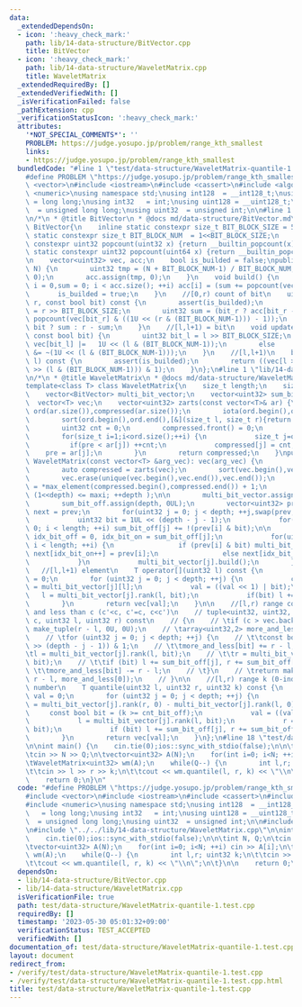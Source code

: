 ```yaml
---
data:
  _extendedDependsOn:
  - icon: ':heavy_check_mark:'
    path: lib/14-data-structure/BitVector.cpp
    title: BitVector
  - icon: ':heavy_check_mark:'
    path: lib/14-data-structure/WaveletMatrix.cpp
    title: WaveletMatrix
  _extendedRequiredBy: []
  _extendedVerifiedWith: []
  _isVerificationFailed: false
  _pathExtension: cpp
  _verificationStatusIcon: ':heavy_check_mark:'
  attributes:
    '*NOT_SPECIAL_COMMENTS*': ''
    PROBLEM: https://judge.yosupo.jp/problem/range_kth_smallest
    links:
    - https://judge.yosupo.jp/problem/range_kth_smallest
  bundledCode: "#line 1 \"test/data-structure/WaveletMatrix-quantile-1.test.cpp\"\n\
    #define PROBLEM \"https://judge.yosupo.jp/problem/range_kth_smallest\"\n\n#include\
    \ <vector>\n#include <iostream>\n#include <cassert>\n#include <algorithm>\n#include\
    \ <numeric>\nusing namespace std;\nusing int128  = __int128_t;\nusing int64  \
    \ = long long;\nusing int32   = int;\nusing uint128 = __uint128_t;\nusing uint64\
    \  = unsigned long long;\nusing uint32  = unsigned int;\n\n#line 1 \"lib/14-data-structure/BitVector.cpp\"\
    \n/*\n * @title BitVector\n * @docs md/data-structure/BitVector.md\n */\nclass\
    \ BitVector{\n    inline static constexpr size_t BIT_BLOCK_SIZE = 5;\n    inline\
    \ static constexpr size_t BIT_BLOCK_NUM  = 1<<BIT_BLOCK_SIZE;\n    inline static\
    \ constexpr uint32 popcount(uint32 x) {return __builtin_popcount(x);}\n    inline\
    \ static constexpr uint32 popcount(uint64 x) {return __builtin_popcountll(x);}\n\
    \n    vector<uint32> vec, acc;\n    bool is_builded = false;\npublic:\n    BitVector(uint32\
    \ N) {\n        uint32 tmp = (N + BIT_BLOCK_NUM-1) / BIT_BLOCK_NUM;\n        vec.assign(tmp,\
    \ 0);\n        acc.assign(tmp, 0);\n    }\n    void build() {\n        for (size_t\
    \ i = 0,sum = 0; i < acc.size(); ++i) acc[i] = (sum += popcount(vec[i]) );\n \
    \       is_builded = true;\n    }\n    //[0,r) count of bit\n    uint32 rank(uint32\
    \ r, const bool bit) const {\n        assert(is_builded);\n        uint32 bit_r\
    \ = r >> BIT_BLOCK_SIZE;\n        uint32 sum = (bit_r ? acc[bit_r - 1] : 0) +\
    \ popcount(vec[bit_r] & ((1U << (r & (BIT_BLOCK_NUM-1))) - 1));\n        return\
    \ bit ? sum : r - sum;\n    }\n    //[l,l+1) = bit\n    void update(uint32 l,\
    \ const bool bit) {\n        uint32 bit_l = l >> BIT_BLOCK_SIZE;\n        if (bit)\
    \ vec[bit_l] |=   1U << (l & (BIT_BLOCK_NUM-1));\n        else     vec[bit_l]\
    \ &= ~(1U << (l & (BIT_BLOCK_NUM-1)));\n    }\n    //[l,l+1)\n    bool operator[](uint32\
    \ l) const {\n        assert(is_builded);\n        return ((vec[l >> BIT_BLOCK_SIZE]\
    \ >> (l & (BIT_BLOCK_NUM-1))) & 1);\n    }\n};\n#line 1 \"lib/14-data-structure/WaveletMatrix.cpp\"\
    \n/*\n * @title WaveletMatrix\n * @docs md/data-structure/WaveletMatrix.md\n */\n\
    template<class T> class WaveletMatrix{\n    size_t length;\n    size_t depth;\n\
    \    vector<BitVector> multi_bit_vector;\n    vector<uint32> sum_bit_off;\n  \
    \  vector<T> vec;\n    vector<uint32> zarts(const vector<T>& ar) {\n        vector<uint32>\
    \ ord(ar.size()),compressed(ar.size());\n        iota(ord.begin(),ord.end(),0);\n\
    \        sort(ord.begin(),ord.end(),[&](size_t l, size_t r){return ar[l]<ar[r];});\n\
    \        uint32 cnt = 0;\n        compressed.front() = 0;\n        T pre = ar[ord.front()];\n\
    \        for(size_t i=1;i<ord.size();++i) {\n            size_t j=ord[i];\n  \
    \          if(pre < ar[j]) ++cnt;\n            compressed[j] = cnt;\n        \
    \    pre = ar[j];\n        }\n        return compressed;\n    }\npublic:\n   \
    \ WaveletMatrix(const vector<T> &arg_vec): vec(arg_vec) {\n        length = vec.size();\n\
    \        auto compressed = zarts(vec);\n        sort(vec.begin(),vec.end());\n\
    \        vec.erase(unique(vec.begin(),vec.end()),vec.end());\n        uint32 maxi\
    \ = *max_element(compressed.begin(),compressed.end()) + 1;\n        for(depth=0;\
    \ (1<<depth) <= maxi; ++depth );\n\n        multi_bit_vector.assign(depth, BitVector(length));\n\
    \        sum_bit_off.assign(depth, 0UL);\n        vector<uint32> prev = compressed,\
    \ next = prev;\n        for(uint32 j = 0; j < depth; ++j,swap(prev,next)) {\n\
    \            uint32 bit = 1UL << (depth - j - 1);\n            for(uint32 i =\
    \ 0; i < length; ++i) sum_bit_off[j] += !(prev[i] & bit);\n\n            uint32\
    \ idx_bit_off = 0, idx_bit_on = sum_bit_off[j];\n            for(uint32 i = 0;\
    \ i < length; ++i) {\n                if (prev[i] & bit) multi_bit_vector[j].update(i,1),\
    \ next[idx_bit_on++] = prev[i];\n                else next[idx_bit_off++] = prev[i];\n\
    \            }\n            multi_bit_vector[j].build();\n        }\n    }\n \
    \   //[l,l+1) element\n    T operator[](uint32 l) const {\n        uint32 val\
    \ = 0;\n        for (uint32 j = 0; j < depth; ++j) {\n            const bool bit\
    \ = multi_bit_vector[j][l];\n            val = ((val << 1) | bit);\n         \
    \   l = multi_bit_vector[j].rank(l, bit);\n            if(bit) l += sum_bit_off[j];\n\
    \        }\n        return vec[val];\n    }\n\n    //[l,r) range count of more\
    \ and less than c (c'<c, c'=c, c<c')\n    // tuple<uint32, uint32, uint32> rank_all(T\
    \ c, uint32 l, uint32 r) const\n    // {\n    // \tif (c > vec.back()) return\
    \ make_tuple(r - l, 0U, 0U);\n    // \tarray<uint32,2> more_and_less = {0,0};\n\
    \    // \tfor (uint32 j = 0; j < depth; ++j) {\n    // \t\tconst bool bit = (c\
    \ >> (depth - j - 1)) & 1;\n    // \t\tmore_and_less[bit] += r - l;\n    // \t\
    \tl = multi_bit_vector[j].rank(l, bit);\n    // \t\tr = multi_bit_vector[j].rank(r,\
    \ bit);\n    // \t\tif (bit) l += sum_bit_off[j], r += sum_bit_off[j];\n    //\
    \ \t\tmore_and_less[bit] -= r - l;\n    // \t}\n    // \treturn make_tuple(more_and_less[1],\
    \ r - l, more_and_less[0]);\n    // }\n\n    //[l,r) range k (0-indexed) th smallest\
    \ number\n    T quantile(uint32 l, uint32 r, uint32 k) const {\n        uint32\
    \ val = 0;\n        for (uint32 j = 0; j < depth; ++j) {\n            uint32 cnt_bit_off\
    \ = multi_bit_vector[j].rank(r, 0) - multi_bit_vector[j].rank(l, 0);\n       \
    \     const bool bit = (k >= cnt_bit_off);\n            val = ((val << 1) | bit);\n\
    \            l = multi_bit_vector[j].rank(l, bit);\n            r = multi_bit_vector[j].rank(r,\
    \ bit);\n            if (bit) l += sum_bit_off[j], r += sum_bit_off[j], k -= cnt_bit_off;\n\
    \        }\n        return vec[val];\n    }\n};\n#line 18 \"test/data-structure/WaveletMatrix-quantile-1.test.cpp\"\
    \n\nint main() {\n    cin.tie(0);ios::sync_with_stdio(false);\n\n\tint N, Q;\n\
    \tcin >> N >> Q;\n\tvector<uint32> A(N);\n    for(int i=0; i<N; ++i) cin >> A[i];\n\
    \tWaveletMatrix<uint32> wm(A);\n    while(Q--) {\n        int l,r; uint32 k;\n\
    \t\tcin >> l >> r >> k;\n\t\tcout << wm.quantile(l, r, k) << \"\\n\";\n\t}\n\n\
    \    return 0;\n}\n"
  code: "#define PROBLEM \"https://judge.yosupo.jp/problem/range_kth_smallest\"\n\n\
    #include <vector>\n#include <iostream>\n#include <cassert>\n#include <algorithm>\n\
    #include <numeric>\nusing namespace std;\nusing int128  = __int128_t;\nusing int64\
    \   = long long;\nusing int32   = int;\nusing uint128 = __uint128_t;\nusing uint64\
    \  = unsigned long long;\nusing uint32  = unsigned int;\n\n#include \"../../lib/14-data-structure/BitVector.cpp\"\
    \n#include \"../../lib/14-data-structure/WaveletMatrix.cpp\"\n\nint main() {\n\
    \    cin.tie(0);ios::sync_with_stdio(false);\n\n\tint N, Q;\n\tcin >> N >> Q;\n\
    \tvector<uint32> A(N);\n    for(int i=0; i<N; ++i) cin >> A[i];\n\tWaveletMatrix<uint32>\
    \ wm(A);\n    while(Q--) {\n        int l,r; uint32 k;\n\t\tcin >> l >> r >> k;\n\
    \t\tcout << wm.quantile(l, r, k) << \"\\n\";\n\t}\n\n    return 0;\n}"
  dependsOn:
  - lib/14-data-structure/BitVector.cpp
  - lib/14-data-structure/WaveletMatrix.cpp
  isVerificationFile: true
  path: test/data-structure/WaveletMatrix-quantile-1.test.cpp
  requiredBy: []
  timestamp: '2023-05-30 05:01:32+09:00'
  verificationStatus: TEST_ACCEPTED
  verifiedWith: []
documentation_of: test/data-structure/WaveletMatrix-quantile-1.test.cpp
layout: document
redirect_from:
- /verify/test/data-structure/WaveletMatrix-quantile-1.test.cpp
- /verify/test/data-structure/WaveletMatrix-quantile-1.test.cpp.html
title: test/data-structure/WaveletMatrix-quantile-1.test.cpp
---
```

